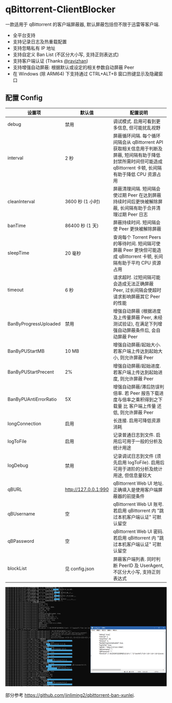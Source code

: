 # qBittorrent-ClientBlocker
一款适用于 qBittorrent 的客户端屏蔽器, 默认屏蔽包括但不限于迅雷等客户端.

* 全平台支持
* 支持记录日志及热重载配置
* 支持忽略私有 IP 地址
* 支持自定义 Ban List (不区分大小写, 支持正则表达式)
* 支持客户端认证 (Thanks [@ravizhan](https://github.com/ravizhan))
* 支持增强自动屏蔽: 根据默认或设定的相关参数自动屏蔽 Peer
* 在 Windows (除 ARM64) 下支持通过 CTRL+ALT+B 窗口热键显示及隐藏窗口

## 配置 Config
| 设置项 | 默认值 | 配置说明 |
| ----- | ----- | ----- |
| debug | 禁用 | 调试模式. 启用可看到更多信息, 但可能扰乱视野 |
| interval | 2 秒 | 屏蔽循环间隔. 每个循环间隔会从 qBittorrent API 获取相关信息用于判断及屏蔽, 短间隔有助于降低封禁所需时间但可能造成 qBittorrent 卡顿, 长间隔有助于降低 CPU 资源占用 |
| cleanInterval | 3600 秒 (1 小时) | 屏蔽清理间隔. 短间隔会使过期 Peer 在达到屏蔽持续时间后更快被解除屏蔽, 长间隔有助于合并清理过期 Peer 日志 |
| banTime | 86400 秒 (1 天) | 屏蔽持续时间. 短间隔会使 Peer 更快被解除屏蔽 |
| sleepTime | 20 毫秒 | 查询每个 Torrent Peers 的等待时间. 短间隔可使屏蔽 Peer 更快但可能造成 qBittorrent 卡顿, 长间隔有助于平均 CPU 资源占用 |
| timeout | 6 秒 | 请求超时. 过短间隔可能会造成无法正确屏蔽 Peer, 过长间隔会使超时请求影响屏蔽其它 Peer 的性能 |
| BanByProgressUploaded | 禁用 | 增强自动屏蔽 (根据进度及上传量屏蔽 Peer, 未经测试验证), 在满足下列增强自动屏蔽条件后, 会自动屏蔽 Peer |
| BanByPUStartMB | 10 MB | 增强自动屏蔽/起始大小. 若客户端上传达到起始大小, 则允许屏蔽 Peer |
| BanByPUStartPrecent | 2% | 增强自动屏蔽/起始进度. 若客户端上传达到起始进度, 则允许屏蔽 Peer |
| BanByPUAntiErrorRatio | 5X | 增强自动屏蔽/滞后防误判倍率. 若 Peer 报告下载进度与倍率之乘积得到之下载量 比 客户端上传量 还低, 则允许屏蔽 Peer |
| longConnection | 启用 | 长连接. 启用可降低资源消耗 |
| logToFile | 启用 | 记录普通日志到文件. 启用后可用于一般的分析及统计用途 |
| logDebug | 禁用 | 记录调试日志到文件 (须先启用 logToFile). 启用后可用于进阶的分析及统计用途, 但信息量较大 |
| qBURL | http://127.0.0.1:990 | qBittorrent Web UI 地址. 正确填入是使用客户端屏蔽器的前提条件 |
| qBUsername | 空 | qBittorrent Web UI 账号. 若启用 qBittorrent 内 "跳过本机客户端认证" 可默认留空 |
| qBPassword | 空 | qBittorrent Web UI 密码. 若启用 qBittorrent 内 "跳过本机客户端认证" 可默认留空 |
| blockList | 见 config.json | 屏蔽客户端列表. 同时判断 PeerID 及 UserAgent, 不区分大小写, 支持正则表达式 |

![Preview](Preview.png)

部分参考 https://github.com/jinliming2/qbittorrent-ban-xunlei.
